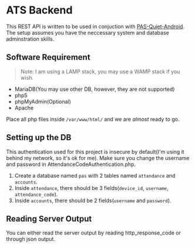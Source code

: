 # ATS Backend

This REST API is written to be used in conjuction with [PAS-Quiet-Android](https://github.com/Proximity-Attendance-System/PAS-Quiet-Android). The setup assumes you have the neccessary system and database adminstration skills. 

## Software Requirement

> Note: I am using a LAMP stack, you may use a WAMP stack if you wish.

* MariaDB(You may use other DB, however, they are not supported)
* php5
* phpMyAdmin(Optional)
* Apache

Place all php files inside `/var/www/html/` and we are *almost* ready to go. 

## Setting up the DB

This authentication used for this project is insecure by default(I'm using it behind my network, so it's ok for me). Make sure you change the username and password in AttendanceCodeAuthentication.php. 

1. Create a database named `pas` with 2 tables named `attendance` and `accounts`. 
2. Inside `attendance`, there should be 3 fields(`device_id`, `username`, `attendance_code`). 
3. Inside `accounts`, there should be 2 fields(`username` and `password`).

## Reading Server Output

You can either read the server output by reading http_response_code or through json output.
